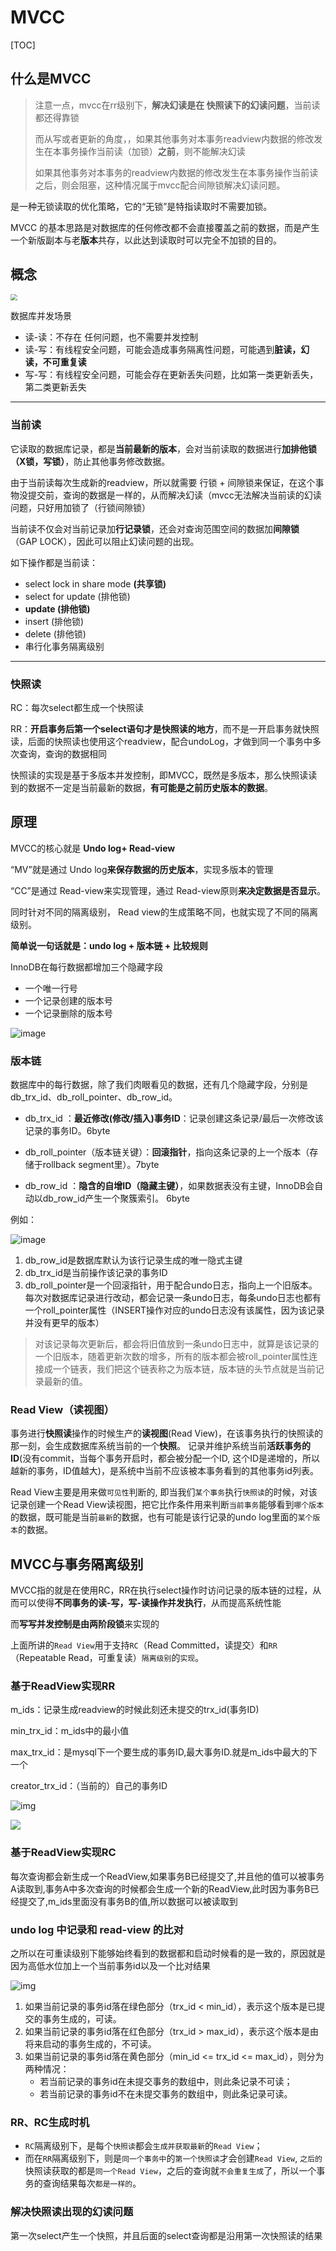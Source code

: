 # MVCC

[TOC]

## 什么是MVCC

> 注意一点，mvcc在rr级别下，**解决幻读是在  快照读下的幻读问题**，当前读都还得靠锁
>
> 而从写或者更新的角度，，如果其他事务对本事务readview内数据的修改发生在本事务操作当前读（加锁）**之前**，则不能解决幻读
>
> 如果其他事务对本事务的readview内数据的修改发生在本事务操作当前读之后，则会阻塞，这种情况属于mvcc配合间隙锁解决幻读问题。

是一种无锁读取的优化策略，它的“无锁”是特指读取时不需要加锁。

MVCC 的基本思路是对数据库的任何修改都不会直接覆盖之前的数据，而是产生一个新版副本与老**版本**共存，以此达到读取时可以完全不加锁的目的。



## 概念

<img src="images/751866bd8b5f48f2a09c3a4ec34bc1eb.jpeg" style="zoom: 67%;" />

数据库并发场景

- 读-读：不存在 任何问题，也不需要并发控制
- 读-写：有线程安全问题，可能会造成事务隔离性问题，可能遇到**脏读，幻读，不可重复读**
- 写-写：有线程安全问题，可能会存在更新丢失问题，比如第一类更新丢失，第二类更新丢失

---

### 当前读 

它读取的数据库记录，都是**当前最新的版本**，会对当前读取的数据进行**加排他锁（X锁，写锁）**，防止其他事务修改数据。

由于当前读每次生成新的readview，所以就需要  行锁 + 间隙锁来保证，在这个事物没提交前，查询的数据是一样的，从而解决幻读（mvcc无法解决当前读的幻读问题，只好用加锁了（行锁间隙锁）

当前读不仅会对当前记录加**行记录锁**，还会对查询范围空间的数据加**间隙锁**（GAP LOCK），因此可以阻止幻读问题的出现。

 如下操作都是当前读：

- select lock in share mode **(共享锁)**
- select for update (排他锁)
- **update (排他锁)**
- insert (排他锁)
- delete (排他锁)
- 串行化事务隔离级别



---



### 快照读

RC：每次select都生成一个快照读

RR：**开启事务后第一个select语句才是快照读的地方**，而不是一开启事务就快照读，后面的快照读也使用这个readview，配合undoLog，才做到同一个事务中多次查询，查询的数据相同

快照读的实现是基于多版本并发控制，即MVCC，既然是多版本，那么快照读读到的数据不一定是当前最新的数据，**有可能是之前历史版本的数据**。





## 原理

MVCC的核心就是 **Undo log+ Read-view**

“MV”就是通过 Undo log**来保存数据的历史版本**，实现多版本的管理

“CC”是通过 Read-view来实现管理，通过 Read-view原则**来决定数据是否显示**。

同时针对不同的隔离级别， Read view的生成策略不同，也就实现了不同的隔离级别。

**简单说一句话就是：undo log + 版本链 + 比较规则**



InnoDB在每行数据都增加三个隐藏字段

- 一个唯一行号
- 一个记录创建的版本号
- 一个记录删除的版本号

![image](images/mvcc-line.png)



### 版本链 

数据库中的每行数据，除了我们肉眼看见的数据，还有几个隐藏字段，分别是db_trx_id、db_roll_pointer、db_row_id。



- db_trx_id ：**最近修改(修改/插入)事务ID**：记录创建这条记录/最后一次修改该记录的事务ID。6byte



- db_roll_pointer（版本链关键）：**回滚指针**，指向这条记录的上一个版本（存储于rollback segment里）。7byte



- db_row_id ：**隐含的自增ID（隐藏主键）**，如果数据表没有主键，InnoDB会自动以db_row_id产生一个聚簇索引。 6byte



例如：

![image](images/versionChain.png)

1. db_row_id是数据库默认为该行记录生成的唯一隐式主键
2. db_trx_id是当前操作该记录的事务ID
3. db_roll_pointer是一个回滚指针，用于配合undo日志，指向上一个旧版本。 每次对数据库记录进行改动，都会记录一条undo日志，每条undo日志也都有一个roll_pointer属性（INSERT操作对应的undo日志没有该属性，因为该记录并没有更早的版本）

> 对该记录每次更新后，都会将旧值放到一条undo日志中，就算是该记录的一个旧版本，随着更新次数的增多，所有的版本都会被roll_pointer属性连接成一个链表，我们把这个链表称之为版本链，版本链的头节点就是当前记录最新的值。





### Read View（读视图）

事务进行**快照读**操作的时候生产的**读视图**(Read View)，在该事务执行的快照读的那一刻，会生成数据库系统当前的一个**快照**。
记录并维护系统当前**活跃事务的ID**(没有commit，当每个事务开启时，都会被分配一个ID, 这个ID是递增的，所以越新的事务，ID值越大)，是系统中当前不应该被本事务看到的其他事务id列表。

Read View主要是用来做`可见性`判断的, 即当我们`某个事务`执行`快照读`的时候，对该记录创建一个Read View读视图，把它比作条件用来判断`当前事务`能够看到`哪个版本`的数据，既可能是当前`最新`的数据，也有可能是该行记录的undo log里面的`某个版本`的数据。





## MVCC与事务隔离级别

MVCC指的就是在使用RC，RR在执行select操作时访问记录的版本链的过程，从而可以使得**不同事务的读-写，写-读操作并发执行**，从而提高系统性能

而**写写并发控制是由两阶段锁**来实现的

上面所讲的`Read View`用于支持`RC`（Read Committed，读提交）和`RR`（Repeatable Read，可重复读）`隔离级别`的`实现`。



### 基于ReadView实现RR

m_ids：记录生成readview的时候此刻还未提交的trx_id(事务ID)

min_trx_id：m_ids中的最小值

max_trx_id：是mysql下一个要生成的事务ID,最大事务ID.就是m_ids中最大的下一个

creator_trx_id：（当前的）自己的事务ID

![img](images/b2d35024d95ce5abdb7698466bfb4ad7.png)





![](images/watermark,type_ZmFuZ3poZW5naGVpdGk,shadow_10,text_aHR0cHM6Ly9ibG9nLmNzZG4ubmV0L3FxXzM3MTE0NTQ1,size_16,color_FFFFFF,t_70.png)





### 基于ReadView实现RC

每次查询都会新生成一个ReadView,如果事务B已经提交了,并且他的值可以被事务A读取到,事务A中多次查询的时候都会生成一个新的ReadView,此时因为事务B已经提交了,m_ids里面没有事务B的值,所以数据可以被读取到





### undo log 中记录和 read-view 的比对

之所以在可重读级别下能够始终看到的数据都和启动时候看的是一致的，原因就是因为高低水位加上一个当前事务id以及一个比对结果

![img](images/1948872-20210307200655079-294030340.png)



1. 如果当前记录的事务id落在绿色部分（trx_id < min_id），表示这个版本是已提交的事务生成的，可读。
2. 如果当前记录的事务id落在红色部分（trx_id > max_id），表示这个版本是由将来启动的事务生成的，不可读。
3. 如果当前记录的事务id落在黄色部分（min_id <= trx_id <= max_id），则分为两种情况：
   - 若当前记录的事务id在未提交事务的数组中，则此条记录不可读；
   - 若当前记录的事务id不在未提交事务的数组中，则此条记录可读。





### RR、RC生成时机

- `RC`隔离级别下，是每个`快照读`都会`生成并获取最新`的`Read View`；
- 而在`RR`隔离级别下，则是`同一个事务中`的`第一个快照读`才会创建`Read View`, `之后的`快照读获取的都是`同一个Read View`，之后的查询就`不会重复生成`了，所以一个事务的查询结果每次`都是一样的`。



### 解决快照读出现的幻读问题

第一次select产生一个快照，并且后面的select查询都是沿用第一次快照读的结果

